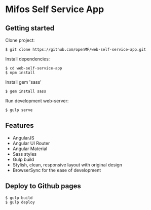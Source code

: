 # Mifos Self Service App

## Getting started

Clone project:

    $ git clone https://github.com/openMF/web-self-service-app.git

Install dependencies:

    $ cd web-self-service-app
    $ npm install

Install gem 'sass'

    $ gem install sass
    
Run development web-server:

    $ gulp serve

## Features

* AngularJS
* Angular UI Router
* Angular Material
* Sass styles
* Gulp build
* Stylish, clean, responsive layout with original design
* BrowserSync for the ease of development

## Deploy to Github pages  
  
    $ gulp build
    $ gulp deploy
